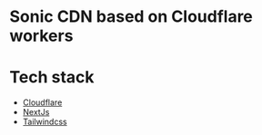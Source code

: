 # Sonic CDN based on Cloudflare workers
# Tech stack
* [Cloudflare](https://www.cloudflare.com)
* [NextJs](https://nextjs.org)
* [Tailwindcss](https://tailwindcss.co.uk)
